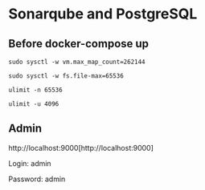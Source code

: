 # Sonarqube and PostgreSQL

## Before docker-compose up

`sudo sysctl -w vm.max_map_count=262144`

`sudo sysctl -w fs.file-max=65536`

`ulimit -n 65536`

`ulimit -u 4096`

## Admin

http://localhost:9000[http://localhost:9000]

Login: admin

Password: admin
